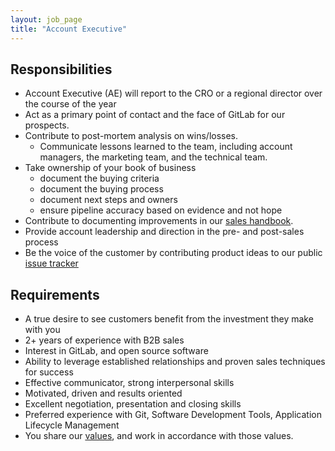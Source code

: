```yaml
---
layout: job_page
title: "Account Executive"
---
```


## Responsibilities

* Account Executive (AE) will report to the CRO or a regional director over the course of the year
* Act as a primary point of contact and the face of GitLab for our prospects.
* Contribute to post-mortem analysis on wins/losses.
   * Communicate lessons learned to the team, including account managers, the marketing team, and the technical team.
* Take ownership of your book of business
    * document the buying criteria
    * document the buying process
    * document next steps and owners
    * ensure pipeline accuracy based on evidence and not hope
* Contribute to documenting improvements in our [sales handbook](https://about.gitlab.com/handbook/sales/).
* Provide account leadership and direction in the pre- and post-sales process
* Be the voice of the customer by contributing product ideas to our public [issue tracker](https://gitlab.com/gitlab-org/gitlab-ee/issues)

## Requirements

* A true desire to see customers benefit from the investment they make with you
* 2+ years of experience with B2B sales
* Interest in GitLab, and open source software
* Ability to leverage established relationships and proven sales techniques for success
* Effective communicator, strong interpersonal skills
* Motivated, driven and results oriented
* Excellent negotiation, presentation and closing skills
* Preferred experience with Git, Software Development Tools, Application Lifecycle Management
* You share our [values](/handbook/#values), and work in accordance with those values.
